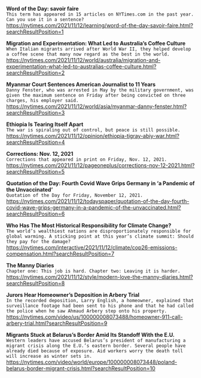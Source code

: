 **Word of the Day: savoir faire**\
`This term has appeared in 15 articles on NYTimes.com in the past year. Can you use it in a sentence?`\
https://nytimes.com/2021/11/12/learning/word-of-the-day-savoir-faire.html?searchResultPosition=1

**Migration and Experimentation: What Led to Australia’s Coffee Culture**\
`When Italian migrants arrived after World War II, they helped develop a coffee scene that many now regard as the best in the world.`\
https://nytimes.com/2021/11/12/world/australia/migration-and-experimentation-what-led-to-australias-coffee-culture.html?searchResultPosition=2

**Myanmar Court Sentences American Journalist to 11 Years**\
`Danny Fenster, who was arrested in May by the military government, was given the maximum sentence on Friday after being convicted on three charges, his employer said.`\
https://nytimes.com/2021/11/12/world/asia/myanmar-danny-fenster.html?searchResultPosition=3

**Ethiopia Is Tearing Itself Apart**\
`The war is spiraling out of control, but peace is still possible.`\
https://nytimes.com/2021/11/12/opinion/ethiopia-tigray-abiy-war.html?searchResultPosition=4

**Corrections: Nov. 12, 2021**\
`Corrections that appeared in print on Friday, Nov. 12, 2021.`\
https://nytimes.com/2021/11/12/pageoneplus/corrections-nov-12-2021.html?searchResultPosition=5

**Quotation of the Day: Fourth Covid Wave Grips Germany in ‘a Pandemic of the Unvaccinated’**\
`Quotation of the Day for Friday, November 12, 2021.`\
https://nytimes.com/2021/11/12/todayspaper/quotation-of-the-day-fourth-covid-wave-grips-germany-in-a-pandemic-of-the-unvaccinated.html?searchResultPosition=6

**Who Has The Most Historical Responsibility for Climate Change?**\
`The world’s wealthiest nations are disproportionately responsible for global warming. A sticking point at this year’s climate summit: Should they pay for the damage?`\
https://nytimes.com/interactive/2021/11/12/climate/cop26-emissions-compensation.html?searchResultPosition=7

**The Manny Diaries**\
`Chapter one: This job is hard. Chapter two: Leaving it is harder.`\
https://nytimes.com/2021/11/12/style/modern-love-the-manny-diaries.html?searchResultPosition=8

**Jurors Hear Homeowner’s Deposition in Arbery Trial**\
`In the recorded deposition, Larry English, a homeowner, explained that surveillance footage had been sent to his phone and that he had called the police when he saw Ahmaud Arbery step onto his property.`\
https://nytimes.com/video/us/100000008073488/homeowner-911-call-arbery-trial.html?searchResultPosition=9

**Migrants Stuck at Belarus’s Border Amid Its Standoff With the E.U.**\
`Western leaders have accused Belarus’s president of manufacturing a migrant crisis along the E.U.’s eastern border. Several people have already died because of exposure. Aid workers worry the death toll will increase as winter sets in.`\
https://nytimes.com/video/world/europe/100000008073448/poland-belarus-border-migrant-crisis.html?searchResultPosition=10

